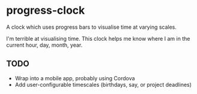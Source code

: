 # progress-clock
A clock which uses progress bars to visualise time at varying scales.

I'm terrible at visualising time. This clock helps me know where I am in the current hour, day, month, year. 

## TODO
- Wrap into a mobile app, probably using Cordova
- Add user-configurable timescales (birthdays, say, or project deadlines)
